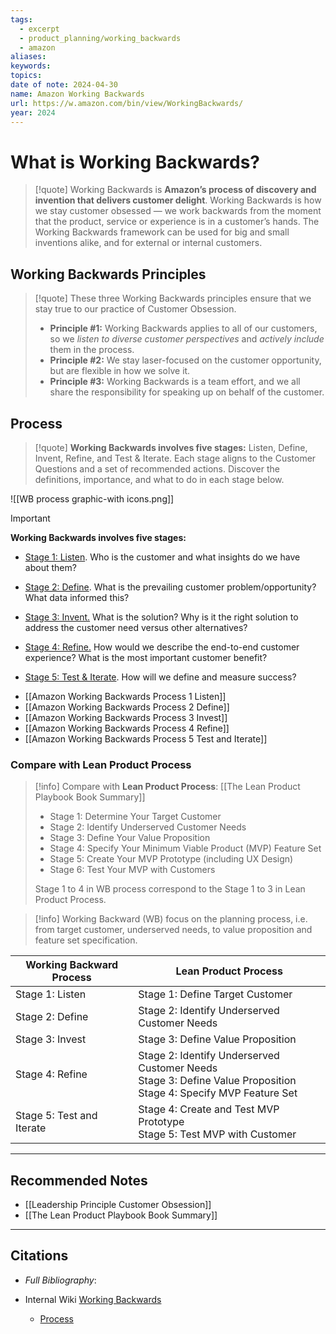 ```yaml
---
tags:
  - excerpt
  - product_planning/working_backwards
  - amazon
aliases: 
keywords: 
topics: 
date of note: 2024-04-30
name: Amazon Working Backwards
url: https://w.amazon.com/bin/view/WorkingBackwards/
year: 2024
---
```


# **What is Working Backwards?** 

>[!quote]
>Working Backwards is **Amazon’s process of discovery and invention that delivers customer delight**. Working Backwards is how we stay customer obsessed — we work backwards from the moment that the product, service or experience is in a customer’s hands. The Working Backwards framework can be used for big and small inventions alike, and for external or internal customers.

## **Working Backwards Principles**

>[!quote]
> These three Working Backwards principles ensure that we stay true to our practice of Customer Obsession.
> 
> - **Principle #1:** Working Backwards applies to all of our customers, so we *listen to diverse customer perspectives* and *actively include* them in the process.
> - **Principle #2:** We stay laser-focused on the customer opportunity, but are flexible in how we solve it.
> - **Principle #3:** Working Backwards is a team effort, and we all share the responsibility for speaking up on behalf of the customer.

## Process

>[!quote]
>**Working Backwards involves five stages:** Listen, Define, Invent, Refine, and Test & Iterate. Each stage aligns to the Customer Questions and a set of recommended actions. Discover the definitions, importance, and what to do in each stage below.

![[WB process graphic-with icons.png]]

>[!important]
>**Working Backwards involves five stages:**
>
> - [Stage 1: Listen](https://w.amazon.com/bin/view/WorkingBackwards/Process/#HWorkingBackwardsStage1:Listen). Who is the customer and what insights do we have about them? 
> 
> - [Stage 2: Define](https://w.amazon.com/bin/view/WorkingBackwards/Process/#HWorkingBackwardsStage2:Define). What is the prevailing customer problem/opportunity? What data informed this? 
> 
> - [Stage 3: Invent.](https://w.amazon.com/bin/view/WorkingBackwards/Process/#HWorkingBackwardsStage3:Invent) What is the solution? Why is it the right solution to address the customer need versus other alternatives?
> 
> - [Stage 4: Refine.](https://w.amazon.com/bin/view/WorkingBackwards/Process/#HWorkingBackwardsStage4:Refine) How would we describe the end-to-end customer experience? What is the most important customer benefit?
> 
> - [Stage 5: Test & Iterate](https://w.amazon.com/bin/view/WorkingBackwards/Process/#HWorkingBackwardsStage5:Test26Iterate). How will we define and measure success?

- [[Amazon Working Backwards Process 1 Listen]]
- [[Amazon Working Backwards Process 2 Define]]
- [[Amazon Working Backwards Process 3 Invest]]
- [[Amazon Working Backwards Process 4 Refine]]
- [[Amazon Working Backwards Process 5 Test and Iterate]]

### Compare with Lean Product Process

>[!info]
>Compare with **Lean Product Process**: [[The Lean Product Playbook Book Summary]]
>- Stage 1:  Determine Your Target Customer
>- Stage 2: Identify Underserved Customer Needs
>- Stage 3: Define Your Value Proposition
>- Stage 4: Specify Your Minimum Viable Product (MVP) Feature Set
>- Stage 5: Create Your MVP Prototype (including UX Design)
>- Stage 6: Test Your MVP with Customers
>
>Stage 1 to 4 in WB process correspond to the Stage 1 to 3 in Lean Product Process. 


>[!info]
>Working Backward (WB) focus on the planning process, i.e. from target customer, underserved needs, to value proposition and feature set specification. 

| **Working Backward Process** | **Lean Product Process**                                                                                              |
| ---------------------------- | --------------------------------------------------------------------------------------------------------------------- |
| Stage 1: Listen              | Stage 1: Define Target Customer                                                                                       |
| Stage 2: Define              | Stage 2: Identify Underserved Customer Needs                                                                          |
| Stage 3: Invest              | Stage 3: Define Value Proposition                                                                                     |
| Stage 4: Refine              | Stage 2: Identify Underserved Customer Needs<br>Stage 3: Define Value Proposition<br>Stage 4: Specify MVP Feature Set |
| Stage 5: Test and Iterate    | Stage 4: Create and Test MVP Prototype<br>Stage 5: Test MVP with Customer                                             |








-----------
##  Recommended Notes

- [[Leadership Principle Customer Obsession]]
- [[The Lean Product Playbook Book Summary]]




----------
##  Citations

- *Full Bibliography*:

- Internal Wiki [Working Backwards](https://w.amazon.com/bin/view/WorkingBackwards/)
	- [Process](https://w.amazon.com/bin/view/WorkingBackwards/Process)


